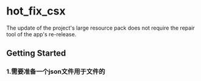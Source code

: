 <!--
 * @Author: Cao Shixin
 * @Date: 2022-01-19 14:57:55
 * @LastEditors: Cao Shixin
 * @LastEditTime: 2022-01-21 15:20:06
 * @Description: 
-->
# hot_fix_csx

The update of the project's large resource pack does not require the repair tool of the app's re-release.

## Getting Started

### 1.需要准备一个json文件用于文件的

